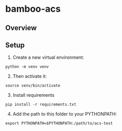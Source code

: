 # bamboo-acs

## Overview

## Setup

1. Create a new virtual environment:
```
python -m venv venv
```

2. Then activate it:
```
source venv/bin/activate
```

3. Install requirements
```
pip install -r requirements.txt
```

4. Add the path to this folder to your PYTHONPATH:
```
export PYTHONPATH=$PYTHONPATH:/path/to/acs-test
```

